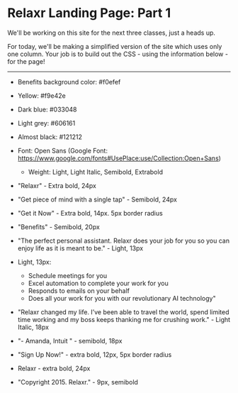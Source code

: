 # Relaxr Landing Page: Part 1

We'll be working on this site for the next three classes, just a heads up.

For today, we'll be making a simplified version of the site which uses only one column. Your job is to build out the CSS - using the information below - for the page!

---

- Benefits background color: #f0efef
- Yellow: #f9e42e
- Dark blue: #033048
- Light grey: #606161
- Almost black: #121212
- Font: Open Sans (Google Font: https://www.google.com/fonts#UsePlace:use/Collection:Open+Sans)
  - Weight: Light, Light Italic, Semibold, Extrabold

- "Relaxr" - Extra bold, 24px
- "Get piece of mind with a single tap" - Semibold, 24px
- "Get it Now" - Extra bold, 14px. 5px border radius
- "Benefits" - Semibold, 20px
- "The perfect personal assistant. Relaxr does your job for you so you can enjoy life as it is meant to be." - Light, 13px
- Light, 13px:
  - Schedule meetings for you
  - Excel automation to complete your work for you
  - Responds to emails on your behalf
  - Does all your work for you with our revolutionary AI technology"
- "Relaxr changed my life. I’ve been able to travel the world, spend limited time working and my boss keeps thanking me for crushing work." - Light Italic, 18px
- "- Amanda, Intuit " - semibold, 18px
- "Sign Up Now!" - extra bold, 12px, 5px border radius
- Relaxr - extra bold, 24px
- "Copyright 2015. Relaxr." - 9px, semibold